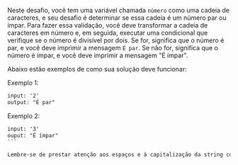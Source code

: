Neste desafio, você tem uma variável chamada `número` como uma cadeia de caracteres, e seu desafio é determinar se essa cadeia é um número par ou ímpar. Para fazer essa validação, você deve transformar a cadeia de caracteres em número e, em seguida, executar uma condicional que verifique se o número é divisível por dois. Se for, significa que o número é par, e você deve imprimir a mensagem `É par`. Se não for, significa que o número é ímpar, e você deve imprimir a mensagem "É ímpar".

Abaixo estão exemplos de como sua solução deve funcionar:

Exemplo 1:

```txt
input: '2'
output: "É par"
```

Exemplo 2:

````txt
input: '3'
ouput: "É ímpar"
```

Lembre-se de prestar atenção aos espaços e à capitalização da string como resposta, pois eles são importantes para que sua resposta esteja correta.